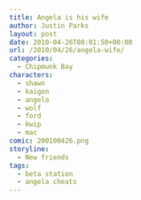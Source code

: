 ```yaml
---
title: Angela is his wife
author: Justin Parks
layout: post
date: 2010-04-26T08:01:50+00:00
url: /2010/04/26/angela-wife/
categories:
  - Chipmunk Bay
characters:
  - shawn
  - kaigon
  - angela
  - wolf
  - ford
  - kwip
  - mac
comic: 200100426.png 
storyline:
  - New friends
tags:
  - beta station
  - angela cheats
---
```

